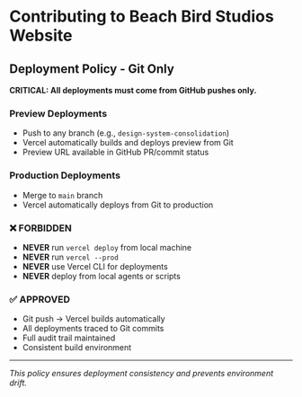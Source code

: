 # Contributing to Beach Bird Studios Website

## Deployment Policy - Git Only

**CRITICAL: All deployments must come from GitHub pushes only.**

### Preview Deployments
- Push to any branch (e.g., `design-system-consolidation`)
- Vercel automatically builds and deploys preview from Git
- Preview URL available in GitHub PR/commit status

### Production Deployments
- Merge to `main` branch
- Vercel automatically deploys from Git to production

### ❌ FORBIDDEN
- **NEVER** run `vercel deploy` from local machine
- **NEVER** run `vercel --prod` 
- **NEVER** use Vercel CLI for deployments
- **NEVER** deploy from local agents or scripts

### ✅ APPROVED
- Git push → Vercel builds automatically
- All deployments traced to Git commits
- Full audit trail maintained
- Consistent build environment

---

*This policy ensures deployment consistency and prevents environment drift.*